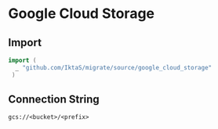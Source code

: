 # Google Cloud Storage


## Import

```go
import (
  _ "github.com/IktaS/migrate/source/google_cloud_storage"
 )
 ```

## Connection String

`gcs://<bucket>/<prefix>`
